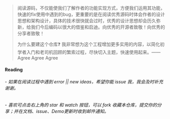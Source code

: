  >阅读源码，不仅能使我们了解作者的功能实现方式，方便我们运用其功能，快速的fix使用中遇到的bug，更重要的是在阅读优秀源码时体会作者的设计思想和架构设计，具体的技术很快就会过时，优秀的设计思想却会历久弥新，给我们今后编码以很大的借鉴和启迪。向优秀的开源者致敬！向优秀的分享者致敬！
 >
 >为什么要建这个仓库❓
 >我非常想为这个工程增加更多实用的内容，以简化初学者入门和老司机回顾的繁索过程，尽快切入主题，快速使用起来。—— Agree Agree Agree
 
 
 
 
 
 
 
 #### Reading
 
 
 ###### - 如果在阅读过程中遇到 error || new ideas，希望你能 issue 我，我会及时补充谢谢。
 
 ###### - 喜欢可点击右上角的 star 和 watch 按钮，可以 fork 收藏本仓库，提交你的分享；并在文档、issue、Demo更新时收到邮件通知。
